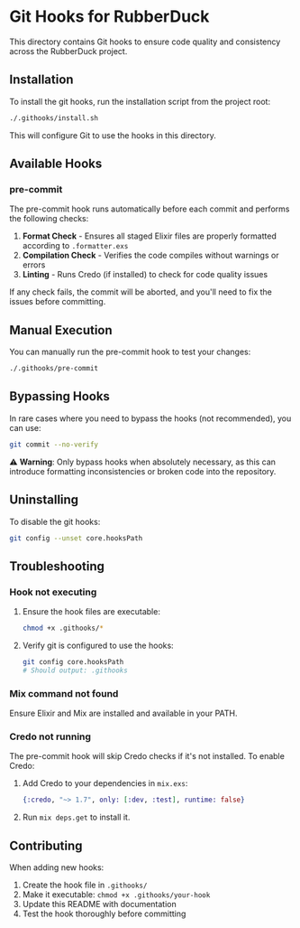 # Git Hooks for RubberDuck

This directory contains Git hooks to ensure code quality and consistency across the RubberDuck project.

## Installation

To install the git hooks, run the installation script from the project root:

```bash
./.githooks/install.sh
```

This will configure Git to use the hooks in this directory.

## Available Hooks

### pre-commit

The pre-commit hook runs automatically before each commit and performs the following checks:

1. **Format Check** - Ensures all staged Elixir files are properly formatted according to `.formatter.exs`
2. **Compilation Check** - Verifies the code compiles without warnings or errors
3. **Linting** - Runs Credo (if installed) to check for code quality issues

If any check fails, the commit will be aborted, and you'll need to fix the issues before committing.

## Manual Execution

You can manually run the pre-commit hook to test your changes:

```bash
./.githooks/pre-commit
```

## Bypassing Hooks

In rare cases where you need to bypass the hooks (not recommended), you can use:

```bash
git commit --no-verify
```

⚠️ **Warning**: Only bypass hooks when absolutely necessary, as this can introduce formatting inconsistencies or broken code into the repository.

## Uninstalling

To disable the git hooks:

```bash
git config --unset core.hooksPath
```

## Troubleshooting

### Hook not executing

1. Ensure the hook files are executable:
   ```bash
   chmod +x .githooks/*
   ```

2. Verify git is configured to use the hooks:
   ```bash
   git config core.hooksPath
   # Should output: .githooks
   ```

### Mix command not found

Ensure Elixir and Mix are installed and available in your PATH.

### Credo not running

The pre-commit hook will skip Credo checks if it's not installed. To enable Credo:

1. Add Credo to your dependencies in `mix.exs`:
   ```elixir
   {:credo, "~> 1.7", only: [:dev, :test], runtime: false}
   ```

2. Run `mix deps.get` to install it.

## Contributing

When adding new hooks:

1. Create the hook file in `.githooks/`
2. Make it executable: `chmod +x .githooks/your-hook`
3. Update this README with documentation
4. Test the hook thoroughly before committing